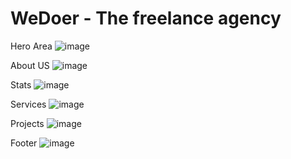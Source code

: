 # WeDoer - The freelance agency

Hero Area
![image](https://github.com/CodeMaster17/WeDoer-The-Freelance-Agency/assets/96763776/dcf98e6a-ea50-46af-a087-e10e2286d985)

About US
![image](https://github.com/CodeMaster17/WeDoer-The-Freelance-Agency/assets/96763776/01d0cec0-b5ab-42b1-ab9d-a31f317cd6d1)

Stats
![image](https://github.com/CodeMaster17/WeDoer-The-Freelance-Agency/assets/96763776/ddae9ede-7eb7-4e13-9a43-128b7b453951)

Services
![image](https://github.com/CodeMaster17/WeDoer-The-Freelance-Agency/assets/96763776/b81bc1bd-ef26-4c29-ab42-77d056286622)

Projects
![image](https://github.com/CodeMaster17/WeDoer-The-Freelance-Agency/assets/96763776/afef8d70-1ae0-4c04-92ad-c6af035c280c)

Footer
![image](https://github.com/CodeMaster17/WeDoer-The-Freelance-Agency/assets/96763776/5ea88e53-b7a1-49a9-bcf1-a96f6675fdec)


